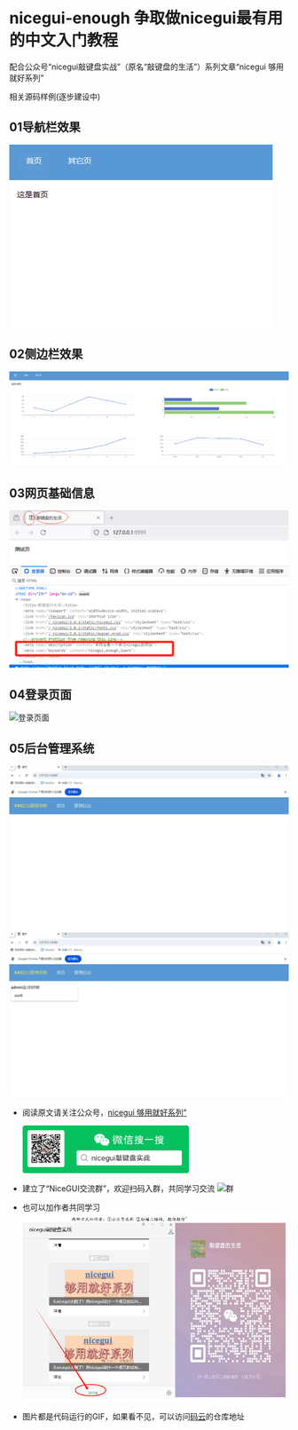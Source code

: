 # nicegui-enough 争取做nicegui最有用的中文入门教程

配合公众号“nicegui敲键盘实战”（原名“敲键盘的生活”）系列文章“nicegui 够用就好系列”

相关源码样例(逐步建设中)

## 01导航栏效果

![导航栏](01导航栏/菜单栏.gif)

## 02侧边栏效果

![侧边栏](02侧边栏/侧边栏.gif)

## 03网页基础信息

![基础信息](03网页基础信息/基础信息.png)

## 04登录页面

![登录页面](04登录页面/登录页面.gif)

## 05后台管理系统

![后台管理系统part1](05管理后台/后台管理系统（一）.gif)
![后台管理系统part2](05管理后台/后台管理系统（一.2）.gif)

- 阅读原文请关注公众号，[nicegui 够用就好系列”](https://mp.weixin.qq.com/mp/appmsgalbum?__biz=Mzg5NjQzNTg5OA==&action=getalbum&album_id=3621183102564827145#wechat_redirect)

  ![1729586951132](image/README/1729586951132.png)
- 建立了“NiceGUI交流群”，欢迎扫码入群，共同学习交流
  ![群](image/README/群.jpg)
- 也可以加作者共同学习
  ![1729586957330](image/README/1729586957330.png)
- 图片都是代码运行的GIF，如果看不见，可以访问[码云](https://gitee.com/thekingofhero/nicegui-enough)的仓库地址
